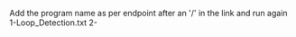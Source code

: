 Add the program name as per endpoint after an '/' in the link and run again
1-Loop_Detection.txt
2-
